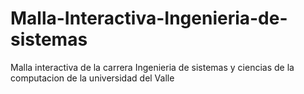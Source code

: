 # Malla-Interactiva-Ingenieria-de-sistemas
Malla interactiva de la carrera Ingenieria de sistemas y ciencias de la computacion de la universidad del Valle
